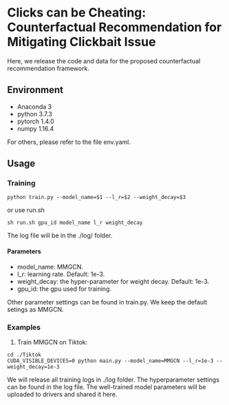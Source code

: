 # Clicks can be Cheating: Counterfactual Recommendation for Mitigating Clickbait Issue


Here, we release the code and data for the proposed counterfactual recommendation framework.

## Environment
- Anaconda 3
- python 3.7.3
- pytorch 1.4.0
- numpy 1.16.4 

For others, please refer to the file env.yaml.

## Usage

### Training
```
python train.py --model_name=$1 --l_r=$2 --weight_decay=$3
```
or use run.sh
```
sh run.sh gpu_id model_name l_r weight_decay
```
The log file will be in the ./log/ folder.

#### Parameters
- model_name: MMGCN.
- l_r: learning rate. Default: 1e-3.
- weight_decay: the hyper-parameter for weight decay. Default: 1e-3.
- gpu_id: the gpu used for training. 

Other parameter settings can be found in train.py. We keep the default setings as MMGCN.

### Examples
1. Train MMGCN on Tiktok:
```
cd ./Tiktok
CUDA_VISIBLE_DEVICES=0 python main.py --model_name=MMGCN --l_r=1e-3 --weight_decay=1e-3
```

We will release all training logs in ./log folder. The hyperparameter settings can be found in the log file. 
The well-trained model parameters will be uploaded to drivers and shared it here.

